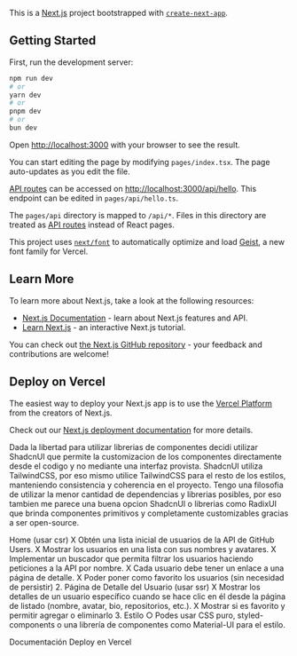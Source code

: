 This is a [Next.js](https://nextjs.org) project bootstrapped with [`create-next-app`](https://nextjs.org/docs/pages/api-reference/create-next-app).

## Getting Started

First, run the development server:

```bash
npm run dev
# or
yarn dev
# or
pnpm dev
# or
bun dev
```

Open [http://localhost:3000](http://localhost:3000) with your browser to see the result.

You can start editing the page by modifying `pages/index.tsx`. The page auto-updates as you edit the file.

[API routes](https://nextjs.org/docs/pages/building-your-application/routing/api-routes) can be accessed on [http://localhost:3000/api/hello](http://localhost:3000/api/hello). This endpoint can be edited in `pages/api/hello.ts`.

The `pages/api` directory is mapped to `/api/*`. Files in this directory are treated as [API routes](https://nextjs.org/docs/pages/building-your-application/routing/api-routes) instead of React pages.

This project uses [`next/font`](https://nextjs.org/docs/pages/building-your-application/optimizing/fonts) to automatically optimize and load [Geist](https://vercel.com/font), a new font family for Vercel.

## Learn More

To learn more about Next.js, take a look at the following resources:

- [Next.js Documentation](https://nextjs.org/docs) - learn about Next.js features and API.
- [Learn Next.js](https://nextjs.org/learn-pages-router) - an interactive Next.js tutorial.

You can check out [the Next.js GitHub repository](https://github.com/vercel/next.js) - your feedback and contributions are welcome!

## Deploy on Vercel

The easiest way to deploy your Next.js app is to use the [Vercel Platform](https://vercel.com/new?utm_medium=default-template&filter=next.js&utm_source=create-next-app&utm_campaign=create-next-app-readme) from the creators of Next.js.

Check out our [Next.js deployment documentation](https://nextjs.org/docs/pages/building-your-application/deploying) for more details.






Dada la libertad para utilizar librerias de componentes decidi utilizar ShadcnUI que permite la customizacion de los componentes directamente desde el codigo y no mediante una interfaz provista.
ShadcnUI utiliza TailwindCSS, por eso mismo utilice TailwindCSS para el resto de los estilos, manteniendo consistencia y coherencia en el proyecto.
Tengo una filosofia de utilizar la menor cantidad de dependencias y librerias posibles, por eso tambien me parece una buena opcion ShadcnUI o librerias como RadixUI que brinda componentes primitivos y completamente customizables gracias a ser open-source.





Home (usar csr)
X Obtén una lista inicial de usuarios de la API de GitHub Users.
X Mostrar los usuarios en una lista con sus nombres y avatares.
X Implementar un buscador que permita filtrar los usuarios haciendo
peticiones a la API por nombre.
X Cada usuario debe tener un enlace a una página de detalle.
X Poder poner como favorito los usuarios (sin necesidad de persistir)
2. Página de Detalle del Usuario (usar ssr)
X Mostrar los detalles de un usuario específico cuando se hace clic en él
desde la página de listado (nombre, avatar, bio, repositorios, etc.).
X Mostrar si es favorito y permitir agregar o eliminarlo
3. Estilo
○ Podes usar CSS puro, styled-components o una librería de componentes
como Material-UI para el estilo.

Documentación
Deploy en Vercel